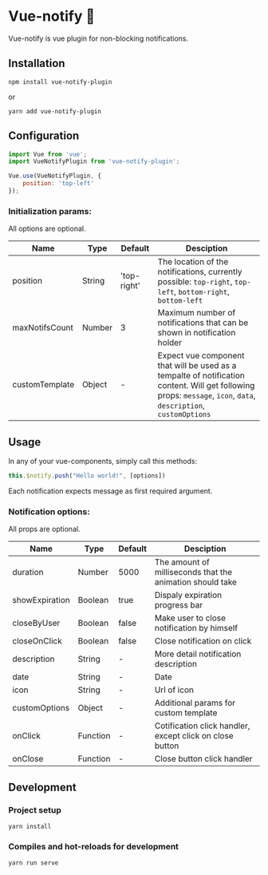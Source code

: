 # Vue-notify 💬
Vue-notify is vue plugin for non-blocking notifications.

## Installation
```
npm install vue-notify-plugin
```
or
```
yarn add vue-notify-plugin
```

## Configuration
```js
import Vue from 'vue';
import VueNotifyPlugin from 'vue-notify-plugin';

Vue.use(VueNotifyPlugin, {
    position: 'top-left'
});
```

### Initialization params:
All options are optional.

|Name	|Type	|Default	|Desciption|
| ------ | ------ | ------ | ------ |
| position | String | 'top-right' | The location of the notifications, currently possible: `top-right`, `top-left`, `bottom-right`, `bottom-left` |
|maxNotifsCount|Number|3|Maximum number of notifications that can be shown in notification holder|
|customTemplate|Object|-|Expect vue component that will be used as a tempalte of notification content. Will get following props: `message`, `icon`, `data`, `description`, `customOptions`|

## Usage
In any of your vue-components, simply call this methods:
```js
this.$notify.push("Hello world!", [options])
```
Each notification expects message as first required argument.

### Notification options:
All props are optional.

|Name	|Type	|Default	|Desciption|
| ------ | ------ | ------ | ------ |
|duration|Number|5000|The amount of milliseconds that the animation should take|
|showExpiration|Boolean|true|Dispaly expiration progress bar|
|closeByUser|Boolean|false|Make user to close notification by himself|
|closeOnClick|Boolean|false|Close notification on click|
|description|String|-|More detail notification description|
|date|String|-|Date|
|icon|String|-|Url of icon|
|customOptions|Object|-|Additional params for custom template|
|onClick|Function|-|Cotification click handler, except click on close button|
|onClose|Function|-|Close button click handler|

## Development
### Project setup
```
yarn install
```

### Compiles and hot-reloads for development
```
yarn run serve
```
